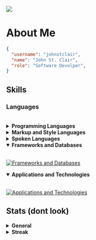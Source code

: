 [![](https://visitcount.itsvg.in/api?id=johnstclair&label=Profile%20Views&color=11&icon=5&pretty=false)](https://visitcount.itsvg.in)

# About Me

```json
{
  "username": "johnstclair",
  "name": "John St. Clair",
  "role": "Software Devolper",
}
```

## Skills


### <b>Languages</b>
  <br>

<details>
  <summary><b>Programming Languages</b></summary>
  <br>

[![Programming Languages](https://skillicons.dev/icons?i=c,cs,js,typescript,python)](https://skillicons.dev)
</details>

<details>
  <summary><b>Markup and Style Languages</b></summary>
  <br>

[![Markup and Style Languages](https://skillicons.dev/icons?i=html,css,markdown)](https://skillicons.dev)
</details>

<details>
  <summary><b>Spoken Languages</b></summary>
  <br>

None Yet
</details>

<details open>
  <summary><b>Frameworks and Databases</b></summary>
  <br>

[![Frameworks and Databases](https://skillicons.dev/icons?i=react,express,mongodb,vite)](https://skillicons.dev)
</details>

<details open>
  <summary><b>Applications and  Technologies</b></summary>
  <br>

[![Applications and  Technologies](https://skillicons.dev/icons?i=linux,nix,git,github,godot,neovim,arduino)](https://skillicons.dev)
</details>

## Stats (dont look)

<details>
  <summary><b>General</b></summary>
  <br>
  
<img height="180em" src="https://denvercoder1-github-readme-stats.vercel.app/api/?username=johnstclair&show_icons=true&include_all_commits=true&count_private=true&theme=react&hide_border=true&bg_color=0d1117&title_color=A594FD&icon_color=A594FD"/>
<img height="180em" src="https://denvercoder1-github-readme-stats.vercel.app/api/top-langs/?username=johnstclair&langs_count=8&layout=compact&theme=react&hide_border=true&bg_color=0d1117&title_color=A594FD&icon_color=A594FD"/>

</details>

<details>
  <summary><b>Streak</b></summary>
  <br>

[![GitHub Streak](https://streak-stats.demolab.com?user=johnstclair&theme=transparent&date_format=%5BY%20%5DM%20j)](https://git.io/streak-stats)
</details>
